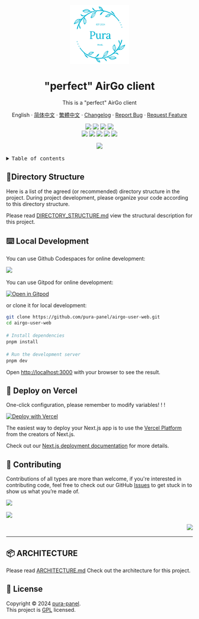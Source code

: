 <a name="readme-top"></a>

<div align="center">

<img width="160" src="https://github.com/pura-panel/pura-assets/blob/main/logo-color.svg">

<h1>"perfect" AirGo client</h1>

This is a "perfect" AirGo client

English
·
[简体中文](./README.zh-CN.md)
·
[繁體中文](./README.zh-TW.md)
·
[Changelog](./CHANGELOG.md)
·
[Report Bug][issues-link]
·
[Request Feature][issues-link]

<!-- SHIELD GROUP -->

[![][github-release-shield]][github-release-link]
[![][github-releasedate-shield]][github-releasedate-link]
[![][github-action-test-shield]][github-action-test-link]
[![][github-action-release-shield]][github-action-release-link]<br/>
[![][github-contributors-shield]][github-contributors-link]
[![][github-forks-shield]][github-forks-link]
[![][github-stars-shield]][github-stars-link]
[![][github-issues-shield]][github-issues-link]
[![][github-license-shield]][github-license-link]

![](https://urlscan.io/liveshot/?width=1920&height=1080&url=https://airgo-user-web.vercel.app/en-US)

</div>

<details>
<summary><kbd>Table of contents</kbd></summary>

#### TOC

- [🌲Directory Structure](#directory-structure)
- [⌨️ Local Development](#️-local-development)
- [🚀 Deploy on Vercel](#-deploy-on-vercel)
- [🤝 Contributing](#-contributing)
- [📦 ARCHITECTURE](#-architecture)
- [📝 License](#-license)

####

</details>

## 🌲Directory Structure

Here is a list of the agreed (or recommended) directory structure in the project. During project development, please organize your code according to this directory structure.

Please read [DIRECTORY_STRUCTURE.md](./DIRECTORY_STRUCTURE.md) view the structural description for this project.

## ⌨️ Local Development

You can use Github Codespaces for online development:

[![][codespaces-shield]][codespaces-link]

You can use Gitpod for online development:

[![Open in Gitpod](https://gitpod.io/button/open-in-gitpod.svg)][gitpod-link]

or clone it for local development:

```bash
git clone https://github.com/pura-panel/airgo-user-web.git
cd airgo-user-web

# Install dependencies
pnpm install

# Run the development server
pnpm dev
```

Open <http://localhost:3000> with your browser to see the result.

## 🚀 Deploy on Vercel

One-click configuration, please remember to modify variables! ! !

[![Deploy with Vercel](https://vercel.com/button)](https://vercel.com/new/clone?repository-url=https%3A%2F%2Fgithub.com%2Fpura-panel%2Fairgo-user-web&env=SITE_URL,API_URL,EMAIL&envDescription=%E7%8E%AF%E5%A2%83%E5%8F%98%E9%87%8F%E8%AF%B4%E6%98%8E%E5%9C%A8%E5%8F%B3%E8%BE%B9%E6%9B%B4%E5%A4%9A%20-%3E&envLink=https%3A%2F%2Fraw.githubusercontent.com%2Fpura-panel%2Fairgo-user-web%2Fmain%2F.env.development&project-name=airgo-user-web&repository-name=airgo-user-web)

The easiest way to deploy your Next.js app is to use the
[Vercel Platform](https://vercel.com/new?utm_medium=default-template&filter=next.js&utm_source=create-next-app&utm_campaign=create-next-app-readme)
from the creators of Next.js.

Check out our
[Next.js deployment documentation](https://nextjs.org/docs/deployment)
for more details.

## 🤝 Contributing

Contributions of all types are more than welcome,
if you're interested in contributing code, feel free to check out our GitHub
[Issues][github-issues-link] to get stuck in to show us what you’re made of.

[![][pr-welcome-shield]][pr-welcome-link]

[![][contributors-contrib]][contributors-url]

<div align="right">

[![][back-to-top]](#readme-top)

</div>

---

## 📦 ARCHITECTURE

Please read [ARCHITECTURE.md](./ARCHITECTURE.md) Check out the architecture for this project.

## 📝 License

Copyright © 2024 [pura-panel][profile-link]. <br />
This project is [GPL](./LICENSE) licensed.

<!-- LINK GROUP -->

[back-to-top]: https://img.shields.io/badge/-BACK_TO_TOP-151515?style=flat-square
[codespaces-link]: https://codespaces.new/pura-panel/airgo-user-web
[codespaces-shield]: https://github.com/codespaces/badge.svg
[contributors-contrib]: https://contrib.rocks/image?repo=pura-panel/airgo-user-web
[contributors-url]: https://github.com/pura-panel/airgo-user-web/graphs/contributors
[github-action-release-link]: https://github.com/pura-panel/airgo-user-web/actions/workflows/release.yml
[github-action-release-shield]: https://img.shields.io/github/actions/workflow/status/pura-panel/airgo-user-web/release.yml?label=release&labelColor=black&logo=githubactions&logoColor=white&style=flat-square
[github-action-test-link]: https://github.com/pura-panel/airgo-user-web/actions/workflows/test.yml
[github-action-test-shield]: https://img.shields.io/github/actions/workflow/status/pura-panel/airgo-user-web/test.yml?label=test&labelColor=black&logo=githubactions&logoColor=white&style=flat-square
[github-contributors-link]: https://github.com/pura-panel/airgo-user-web/graphs/contributors
[github-contributors-shield]: https://img.shields.io/github/contributors/pura-panel/airgo-user-web?color=c4f042&labelColor=black&style=flat-square
[github-forks-link]: https://github.com/pura-panel/airgo-user-web/network/members
[github-forks-shield]: https://img.shields.io/github/forks/pura-panel/airgo-user-web?color=8ae8ff&labelColor=black&style=flat-square
[github-issues-link]: https://github.com/pura-panel/airgo-user-web/issues
[github-issues-shield]: https://img.shields.io/github/issues/pura-panel/airgo-user-web?color=ff80eb&labelColor=black&style=flat-square
[github-license-link]: https://github.com/pura-panel/airgo-user-web/blob/master/LICENSE
[github-license-shield]: https://img.shields.io/github/license/pura-panel/airgo-user-web?color=white&labelColor=black&style=flat-square
[github-release-link]: https://github.com/pura-panel/airgo-user-web/releases
[github-release-shield]: https://img.shields.io/github/v/release/pura-panel/airgo-user-web?style=flat-square&sort=semver&logo=github
[github-releasedate-link]: https://github.com/pura-panel/airgo-user-web/releases
[github-releasedate-shield]: https://img.shields.io/github/release-date/pura-panel/airgo-user-web?labelColor=black&style=flat-square
[github-stars-link]: https://github.com/pura-panel/airgo-user-web/network/stargazers
[github-stars-shield]: https://img.shields.io/github/stars/pura-panel/airgo-user-web?color=ffcb47&labelColor=black&style=flat-square
[gitpod-link]: https://gitpod.io/#https://github.com/pura-panel/airgo-user-web
[issues-link]: https://github.com/pura-panel/airgo-user-web/issues/new/choose
[pr-welcome-link]: https://github.com/pura-panel/airgo-user-web/pulls
[pr-welcome-shield]: https://img.shields.io/badge/🤯_pr_welcome-%E2%86%92-ffcb47?labelColor=black&style=for-the-badge
[profile-link]: https://github.com/pura-panel
